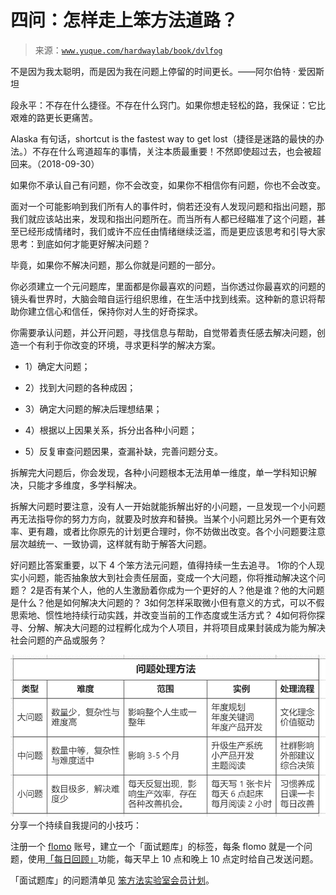 # 四问：怎样走上笨方法道路？

> 来源：[`www.yuque.com/hardwaylab/book/dvlfog`](https://www.yuque.com/hardwaylab/book/dvlfog)

<ne-quote id="u2cd79b79" data-lake-id="u2cd79b79">

不是因为我太聪明，而是因为我在问题上停留的时间更长。——阿尔伯特 · 爱因斯坦</ne-quote> 

段永平：不存在什么捷径。不存在什么窍门。如果你想走轻松的路，我保证：它比艰难的路更长更痛苦。 

Alaska 有句话，shortcut is the fastest way to get lost（捷径是迷路的最快的办法。）不存在什么弯道超车的事情，关注本质最重要！不然即使超过去，也会被超回来。（2018-09-30） 

如果你不承认自己有问题，你不会改变，如果你不相信你有问题，你也不会改变。 

面对一个可能影响到我们所有人的事件时，倘若还没有人发现问题和指出问题，那我们就应该站出来，发现和指出问题所在。而当所有人都已经瞄准了这个问题，甚至已经形成情绪时，我们或许不应任由情绪继续泛滥，而是更应该思考和引导大家思考：到底如何才能更好解决问题？ 

毕竟，如果你不解决问题，那么你就是问题的一部分。 

你必须建立一个元问题库，里面都是你最喜欢的问题，当你透过你最喜欢的问题的镜头看世界时，大脑会暗自运行组织思维，在生活中找到线索。这种新的意识将帮助你建立信心和信任，保持你对人生的好奇探求。 

你需要承认问题，并公开问题，寻找信息与帮助，自觉带着责任感去解决问题，创造一个有利于你改变的环境，寻求更科学的解决方案。 

+   1）确定大问题； 

+   2）找到大问题的各种成因； 

+   3）确定大问题的解决后理想结果； 

+   4）根据以上因果关系，拆分出各种小问题； 

+   5）反复审查问题因果，查漏补缺，完善问题分支。 

拆解完大问题后，你会发现，各种小问题根本无法用单一维度，单一学科知识解决，只能才多维度，多学科解决。 

拆解大问题时要注意，没有人一开始就能拆解出好的小问题，一旦发现一个小问题再无法指导你的努力方向，就要及时放弃和替换。当某个小问题比另外一个更有效率、更有趣，或者比你原先的计划更合理时，你不妨做出改变。各个小问题要注意层次越统一、一致协调，这样就有助于解答大问题。 

好问题比答案重要，以下 4 个笨方法元问题，值得持续一生去追寻。 <ne-oli><ne-oli-i>1</ne-oli-i><ne-oli-c class="ne-oli-content" id="f7de0d8fb9dbd0e675de94be7b2d7e1e" data-lake-id="f7de0d8fb9dbd0e675de94be7b2d7e1e">你的个人现实小问题，能否抽象放大到社会责任层面，变成一个大问题，你将推动解决这个问题？</ne-oli-c></ne-oli> <ne-oli><ne-oli-i>2</ne-oli-i><ne-oli-c class="ne-oli-content" id="7a05f66d41c8ed74948715b39ffe1012" data-lake-id="7a05f66d41c8ed74948715b39ffe1012">是否有某个人，他的人生激励着你成为一个更好的人？他是谁？他的大问题是什么？他是如何解决大问题的？</ne-oli-c></ne-oli> <ne-oli><ne-oli-i>3</ne-oli-i><ne-oli-c class="ne-oli-content" id="4e530aee7ba3854d1b5ff71008f6a4b5" data-lake-id="4e530aee7ba3854d1b5ff71008f6a4b5">如何怎样采取微小但有意义的方式，可以不假思索地、惯性地持续行动实践，并改变当前的工作态度或生活方式？</ne-oli-c></ne-oli> <ne-oli><ne-oli-i>4</ne-oli-i><ne-oli-c class="ne-oli-content" id="94a5dbb1fea79f67c2d4b52593191f2e" data-lake-id="94a5dbb1fea79f67c2d4b52593191f2e">如何将你探寻、分解、解决大问题的过程孵化成为个人项目，并将项目成果封装成为能为解决社会问题的产品或服务？</ne-oli-c></ne-oli> 

<ne-card data-card-name="image" data-card-type="inline" id="ua05b2641" data-event-boundary="card" class="ne-spacing-all">![image.png](img/33c30cb27650320b8183b93363f1ad80.png)  <ne-hole id="u953b25d2" data-lake-id="u953b25d2"><ne-card data-card-name="hr" data-card-type="block" id="wrGKo" data-event-boundary="card"><ne-p id="u8535be57" data-lake-id="u8535be57">分享一个持续自我提问的小技巧： 

注册一个 [flomo](https://flomoapp.com/register2/?NDA0MA) 账号，建立一个「面试题库」的标签，每条 flomo 就是一个问题，使用[「每日回顾」](https://help.flomoapp.com/advance/lucky.html)功能，每天早上 10 点和晚上 10 点定时给自己发送问题。 

「面试题库」的问题清单见 [笨方法实验室会员计划](https://www.yuque.com/hardwaylab/book/bq5a1v)。</ne-card></ne-hole></ne-card></ne-p>